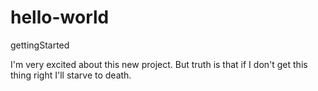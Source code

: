 # hello-world
gettingStarted

I'm very excited about this new project.
But truth is that if I don't get this thing right I'll starve to death.
